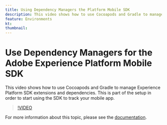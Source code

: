 ```yaml
---
title: Using Dependency Managers the Platform Mobile SDK
description: This video shows how to use Cocoapods and Gradle to manage Experience Platform SDK extensions and dependencies. This is part of the setup in order to start using the SDK to track your mobile app.
feature: Environments
kt: 
thumbnail: 
---
```


# Use Dependency Managers for the Adobe Experience Platform Mobile SDK

This video shows how to use Cocoapods and Gradle to manage Experience Platform SDK extensions and dependencies. This is part of the setup in order to start using the SDK to track your mobile app.

>[!VIDEO](https://video.tv.adobe.com/v/26263/?quality=12&learn=on)

For more information about this topic, please see the [documentation](https://aep-sdks.gitbook.io/docs/getting-started/get-the-sdk).
